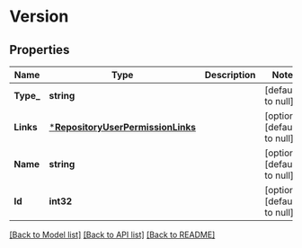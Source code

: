 # Version

## Properties
Name | Type | Description | Notes
------------ | ------------- | ------------- | -------------
**Type_** | **string** |  | [default to null]
**Links** | [***RepositoryUserPermissionLinks**](repository_user_permission_links.md) |  | [optional] [default to null]
**Name** | **string** |  | [optional] [default to null]
**Id** | **int32** |  | [optional] [default to null]

[[Back to Model list]](../README.md#documentation-for-models) [[Back to API list]](../README.md#documentation-for-api-endpoints) [[Back to README]](../README.md)

